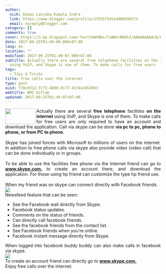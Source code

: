 ```yaml
---
author:
  nick: Dimas Lanjaka Kumala Indra
  link: https://www.blogger.com/profile/17555754514989936273
  email: noreply@blogger.com
category: []
comments: true
cover: https://3.bp.blogspot.com/-hxvTzkWtBOs/TuW8orRN2kI/AAAAAAAAAcQ/GlQU_popqJM/s1600/skype.JPG
date: 2017-09-25T01:49:00.000+07:00
lang: en
location: ""
modified: 2017-09-25T01:49:07.906+07:00
subtitle: Actually there are several free telephone facilities on the internet
  using VoIP, and Skype is one of them. To make calls for free users
tags:
  - Tips & Tricks
title: free calls over the internet
type: post
uuid: f78cd312-fc72-4888-8c77-41f4ac8530d3
webtitle: WMI Gitlab
updated: 2017-09-25T01:49:07+07:00
---
```


<div style="text-align: justify;"><img align="left" height="51" src="https://3.bp.blogspot.com/-hxvTzkWtBOs/TuW8orRN2kI/AAAAAAAAAcQ/GlQU_popqJM/s1600/skype.JPG" width="98"> Actually there are several <b>free telephone</b> facilities <b>on the internet</b> using VoIP, and Skype is one of them. To make calls for free users are only required to have an account and download the application. Call via skype can be done <b>via pc to pc, phone to phone, or from PC to phone.</b> <br><br>Skype has joined forces with Microsoft to millions of users on the internet. In addition to free phone calls via skype also provide video (video call) that can be done individually or in groups. <br><br>To be able to use the facilities free phone via the Internet friend can go to <a href="http://www.skype.com/" rel="noopener noreferer nofollow" target="_blank"><b>www.skype.com.</b></a> to create an account there, and download the application. For those using hp friend can customize the type hp friend use. <br><br>When my friend was on skype can connect directly with Facebook friends. <br><img src="https://4.bp.blogspot.com/-QkOqSmweXI0/TuW8CYED3RI/AAAAAAAAAcE/T7LwX_ucW34/s1600/skype.jpg"><br>Newsfeed feature that can be seen: <br><ul><li> See the Facebook wall directly from Skype. </li><li> Facebook status updates. </li><li> Comments on the status of friends. </li><li> Can directly call facebook friends. </li><li> See the facebook friends from the contact list. </li><li> See Facebook friends when you're online. </li><li> Facebook instant message directly from Skype. </li></ul>When logged into facebook buddy buddy can also make calls in facebook via skype. <br><img src="https://2.bp.blogspot.com/-EJqe7FS4f9c/TuW7Rr7IchI/AAAAAAAAAb4/hXJJi7KWtRM/s1600/skype.jpg"><br>To create an account friend can directly go to <a href="http://www.skype.com/" rel="noopener noreferer nofollow" target="_blank"><b>www.skype.com.</b></a> <br>Enjoy free calls over the internet. </div>
